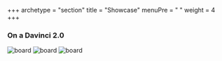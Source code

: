 +++
archetype = "section"
title = "Showcase"
menuPre = "<i class='far fa-eye'></i> "
weight = 4
+++


### On a Davinci 2.0

![board](/images/Davinci/boardconnected.jpg?width=400px)
![board](/images/Davinci/backside.jpg?width=400px)
![board](/images/Davinci/screen.jpg?width=400px)